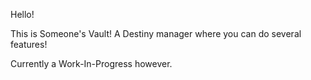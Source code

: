 Hello!

This is Someone's Vault! A Destiny manager where you can do several features!

Currently a Work-In-Progress however.
